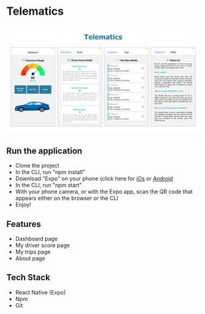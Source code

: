 # Telematics

![image info](./assets/mockup/Telematics_ReadMe.png)

## Run the application

- Clone the project
- In the CLI, run "npm install"
- Download "Expo" on your phone (click here for [iOs](https://apps.apple.com/gb/app/expo-client/id982107779) or [Android](https://play.google.com/store/apps/details?id=host.exp.exponent&hl=en_GB&gl=US)
- In the CLI, run "npm start"
- With your phone camera, or with the Expo app, scan the QR code that appears either on the browser or the CLI
- Enjoy!

## Features

- Dashboard page
- My driver score page
- My trips page
- About page

## Tech Stack

- React Native (Expo)
- Npm
- Git
